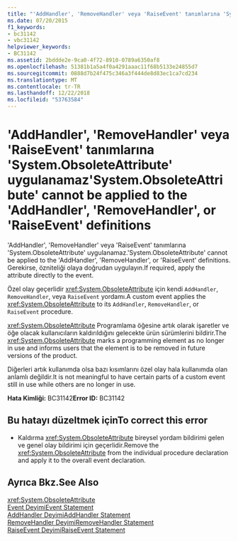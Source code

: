 ```yaml
---
title: "'AddHandler', 'RemoveHandler' veya 'RaiseEvent' tanımlarına 'System.ObsoleteAttribute' uygulanamaz"
ms.date: 07/20/2015
f1_keywords:
- bc31142
- vbc31142
helpviewer_keywords:
- BC31142
ms.assetid: 2bddde2e-9ca0-4f72-8910-0789a6350af8
ms.openlocfilehash: 51381b1a5a4f0a4291aaac11f68b5133e24855d7
ms.sourcegitcommit: 0888d7b24f475c346a3f444de8d83ec1ca7cd234
ms.translationtype: MT
ms.contentlocale: tr-TR
ms.lasthandoff: 12/22/2018
ms.locfileid: "53763584"
---
```

# <a name="systemobsoleteattribute-cannot-be-applied-to-the-addhandler-removehandler-or-raiseevent-definitions"></a><span data-ttu-id="8b00e-102">'AddHandler', 'RemoveHandler' veya 'RaiseEvent' tanımlarına 'System.ObsoleteAttribute' uygulanamaz</span><span class="sxs-lookup"><span data-stu-id="8b00e-102">'System.ObsoleteAttribute' cannot be applied to the 'AddHandler', 'RemoveHandler', or 'RaiseEvent' definitions</span></span>
<span data-ttu-id="8b00e-103">'AddHandler', 'RemoveHandler' veya 'RaiseEvent' tanımlarına 'System.ObsoleteAttribute' uygulanamaz.</span><span class="sxs-lookup"><span data-stu-id="8b00e-103">'System.ObsoleteAttribute' cannot be applied to the 'AddHandler', 'RemoveHandler', or 'RaiseEvent' definitions.</span></span> <span data-ttu-id="8b00e-104">Gerekirse, özniteliği olaya doğrudan uygulayın.</span><span class="sxs-lookup"><span data-stu-id="8b00e-104">If required, apply the attribute directly to the event.</span></span>  
  
 <span data-ttu-id="8b00e-105">Özel olay geçerlidir <xref:System.ObsoleteAttribute> için kendi `AddHandler`, `RemoveHandler`, veya `RaiseEvent` yordamı.</span><span class="sxs-lookup"><span data-stu-id="8b00e-105">A custom event applies the <xref:System.ObsoleteAttribute> to its `AddHandler`, `RemoveHandler`, or `RaiseEvent` procedure.</span></span>  
  
 <span data-ttu-id="8b00e-106"><xref:System.ObsoleteAttribute> Programlama öğesine artık olarak işaretler ve öğe olacak kullanıcıların kaldırıldığını gelecekte ürün sürümlerini bildirir.</span><span class="sxs-lookup"><span data-stu-id="8b00e-106">The <xref:System.ObsoleteAttribute> marks a programming element as no longer in use and informs users that the element is to be removed in future versions of the product.</span></span>  
  
 <span data-ttu-id="8b00e-107">Diğerleri artık kullanımda olsa bazı kısımlarını özel olay hala kullanımda olan anlamlı değildir.</span><span class="sxs-lookup"><span data-stu-id="8b00e-107">It is not meaningful to have certain parts of a custom event still in use while others are no longer in use.</span></span>  
  
 <span data-ttu-id="8b00e-108">**Hata Kimliği:** BC31142</span><span class="sxs-lookup"><span data-stu-id="8b00e-108">**Error ID:** BC31142</span></span>  
  
## <a name="to-correct-this-error"></a><span data-ttu-id="8b00e-109">Bu hatayı düzeltmek için</span><span class="sxs-lookup"><span data-stu-id="8b00e-109">To correct this error</span></span>  
  
-   <span data-ttu-id="8b00e-110">Kaldırma <xref:System.ObsoleteAttribute> bireysel yordam bildirimi gelen ve genel olay bildirimi için geçerlidir.</span><span class="sxs-lookup"><span data-stu-id="8b00e-110">Remove the <xref:System.ObsoleteAttribute> from the individual procedure declaration and apply it to the overall event declaration.</span></span>  
  
## <a name="see-also"></a><span data-ttu-id="8b00e-111">Ayrıca Bkz.</span><span class="sxs-lookup"><span data-stu-id="8b00e-111">See Also</span></span>  
 <xref:System.ObsoleteAttribute>  
 [<span data-ttu-id="8b00e-112">Event Deyimi</span><span class="sxs-lookup"><span data-stu-id="8b00e-112">Event Statement</span></span>](../../visual-basic/language-reference/statements/event-statement.md)  
 [<span data-ttu-id="8b00e-113">AddHandler Deyimi</span><span class="sxs-lookup"><span data-stu-id="8b00e-113">AddHandler Statement</span></span>](../../visual-basic/language-reference/statements/addhandler-statement.md)  
 [<span data-ttu-id="8b00e-114">RemoveHandler Deyimi</span><span class="sxs-lookup"><span data-stu-id="8b00e-114">RemoveHandler Statement</span></span>](../../visual-basic/language-reference/statements/removehandler-statement.md)  
 [<span data-ttu-id="8b00e-115">RaiseEvent Deyimi</span><span class="sxs-lookup"><span data-stu-id="8b00e-115">RaiseEvent Statement</span></span>](../../visual-basic/language-reference/statements/raiseevent-statement.md)
